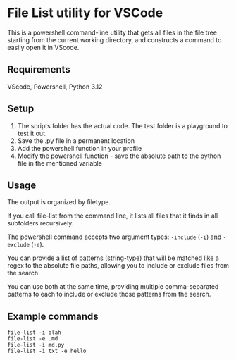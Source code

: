 # File List utility for VSCode

This is a powershell command-line utility that gets all files in the file tree starting from the current working directory, and constructs a command to easily open it in VScode.

## Requirements

VScode, Powershell, Python 3.12

## Setup

1. The scripts folder has the actual code. The test folder is a playground to test it out.
2. Save the .py file in a permanent location
3. Add the powershell function in your profile
4. Modify the powershell function - save the absolute path to the python file in the mentioned variable

## Usage

The output is organized by filetype.

If you call file-list from the command line, it lists all files that it finds in all subfolders recursively.

The powershell command accepts two argument types: ```-include``` (```-i```) and ```-exclude``` (```-e```).

You can provide a list of patterns (string-type) that will be matched like a regex to the absolute file paths, allowing you to include or exclude files from the search.

You can use both at the same time, providing multiple comma-separated patterns to each to include or exclude those patterns from the search.

## Example commands

```
file-list -i blah
file-list -e .md
file-list -i md,py
file-list -i txt -e hello
```
